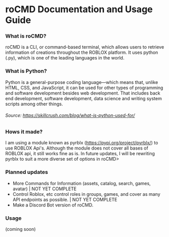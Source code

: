# roCMD Documentation and Usage Guide
### What is roCMD?
roCMD is a CLI, or command-based terminal, which allows users to retrieve information of creations throughout the ROBLOX platform. It uses python (.py), which is one of the leading languages in the world. 

### What is Python?
Python is a general-purpose coding language—which means that, unlike HTML, CSS, and JavaScript, it can be used for other types of programming and software development besides web development. That includes back end development, software development, data science and writing system scripts among other things.
###### Source: https://skillcrush.com/blog/what-is-python-used-for/

### Hows it made?
I am using a module known as pyrblx (https://pypi.org/project/pyrblx/) to use ROBLOX Api's. Although the module does not cover all bases of ROBLOX api, it still works fine as is. In future updates, I will be rewriting pyrblx to suit a more diverse set of options in roCMD>

### Planned updates
* More Commands for Information (assets, catalog, search, games, avatar) | NOT YET COMPLETE
* Control Roblox, etc control roles in groups, games, and cover as many API endpoints as possible. | NOT YET COMPLETE
* Make a Discord Bot version of roCMD.

### Usage

(coming soon)
